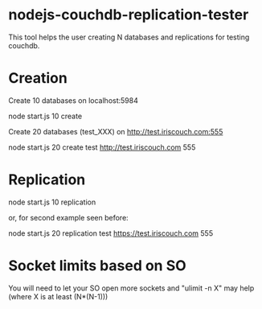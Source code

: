 nodejs-couchdb-replication-tester
=================================

This tool helps the user creating N databases and replications for testing couchdb.

Creation
========

Create 10 databases on localhost:5984

node start.js 10 create

Create 20 databases (test_XXX) on http://test.iriscouch.com:555

node start.js 20 create test http://test.iriscouch.com 555

Replication
===========

node start.js 10 replication

or, for second example seen before:

node start.js 20 replication test https://test.iriscouch.com 555

Socket limits based on SO
=========================

You will need to let your SO open more sockets and "ulimit -n X" may help (where X is at least (N*(N-1)))
